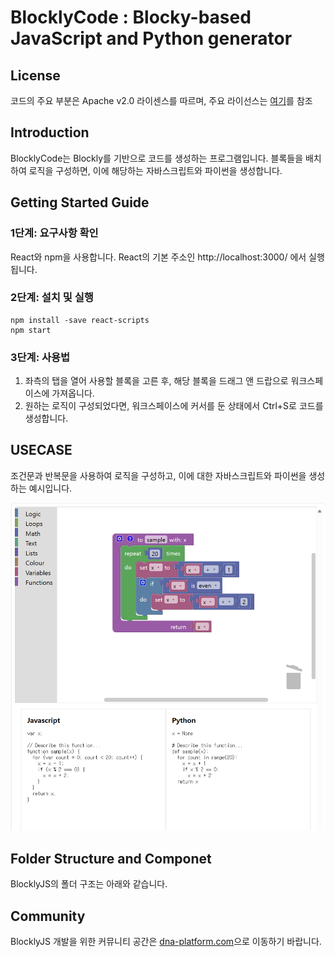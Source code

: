 # BlocklyCode : Blocky-based JavaScript and Python generator

## License
코드의 주요 부분은 Apache v2.0 라이센스를 따르며, 주요 라이선스는 [여기](https://github.com/jinhee-han/employ24/edit/master/)를 참조

## Introduction
BlocklyCode는 Blockly를 기반으로 코드를 생성하는 프로그램입니다. 블록들을 배치하여 로직을 구성하면, 이에 해당하는 자바스크립트와 파이썬을 생성합니다.

## Getting Started Guide
### 1단계: 요구사항 확인
React와 npm을 사용합니다. React의 기본 주소인 http://localhost:3000/ 에서 실행됩니다.

### 2단계: 설치 및 실행
    npm install -save react-scripts
    npm start

### 3단계: 사용법
1. 좌측의 탭을 열어 사용할 블록을 고른 후, 해당 블록을 드래그 앤 드랍으로 워크스페이스에 가져옵니다.
2. 원하는 로직이 구성되었다면, 워크스페이스에 커서를 둔 상태에서 Ctrl+S로 코드를 생성합니다.

## USECASE
조건문과 반복문을 사용하여 로직을 구성하고, 이에 대한 자바스크립트와 파이썬을 생성하는 예시입니다.

![샘플 이미지](/public/sample.png)

## Folder Structure and Componet
BlocklyJS의 폴더 구조는 아래와 같습니다.

## Community
BlocklyJS 개발을 위한 커뮤니티 공간은 [dna-platform.com](https://dna-platform.com)으로 이동하기 바랍니다.